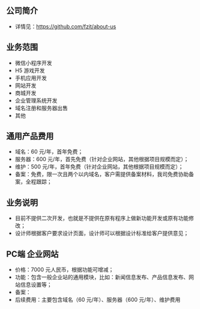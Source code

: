 ## 公司简介
- 详情见：https://github.com/fzit/about-us

## 业务范围
- 微信小程序开发
- H5 游戏开发
- 手机应用开发
- 网站开发
- 商城开发
- 企业管理系统开发
- 域名注册和服务器出售
- 其他

## 通用产品费用
- 域名：60 元/年，首年免费；
- 服务器：600 元/年，首先免费（针对企业网站，其他根据项目规模而定）；
- 维护：500 元/年，首年免费（针对企业网站，其他根据项目规模而定）；
- 备案：免费，限一次且两个以内域名，客户需提供备案材料，我司免费协助备案，全程跟踪；

## 业务说明
- 目前不提供二次开发，也就是不提供在原有程序上做新功能开发或原有功能修改；
- 设计师根据客户要求设计页面，设计师可以根据设计标准给客户提供意见；

## PC端 企业网站
- 价格：7000 元人民币，根据功能可增减；
- 功能：包含一般企业站的通用模块，比如：新闻信息发布、产品信息发布、网站信息设置等；
- 备案：
- 后续费用：主要包含域名（60 元/年）、服务器（600 元/年）、维护费用
